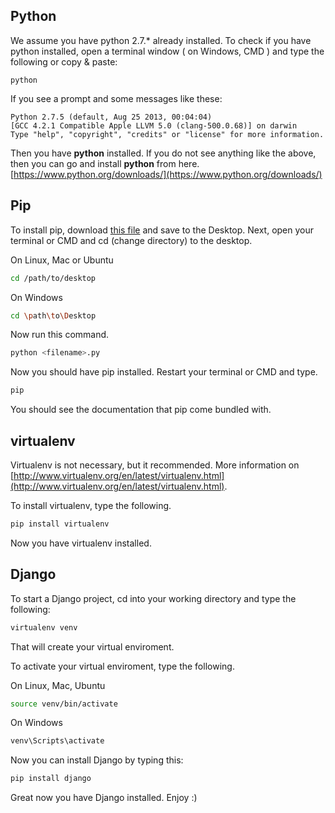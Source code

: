 ## Python

We assume you have python 2.7.* already installed. To check if you have python installed, open a terminal window ( on Windows, CMD ) and type the following or copy & paste:

```
python
```

If you see a prompt and some messages like these:

```
Python 2.7.5 (default, Aug 25 2013, 00:04:04)
[GCC 4.2.1 Compatible Apple LLVM 5.0 (clang-500.0.68)] on darwin
Type "help", "copyright", "credits" or "license" for more information.
```

Then you have **python** installed. If you do not see anything like the above, then you can go and install **python** from here.
[https://www.python.org/downloads/](https://www.python.org/downloads/)

## Pip

To install pip, download [this file](https://raw.github.com/pypa/pip/master/contrib/get-pip.py) and save to the Desktop.
Next, open your terminal or CMD and cd (change directory) to the desktop.

On Linux, Mac or Ubuntu
```bash
cd /path/to/desktop
```

On Windows
```bash
cd \path\to\Desktop
```

Now run this command.
```bash
python <filename>.py
```

Now you should have pip installed. Restart your terminal or CMD and type.

```bash
pip
```

You should see the documentation that pip come bundled with.

## virtualenv

Virtualenv is not necessary, but it recommended. More information on [http://www.virtualenv.org/en/latest/virtualenv.html](http://www.virtualenv.org/en/latest/virtualenv.html).

To install virtualenv, type the following.

```bash
pip install virtualenv
```

Now you have virtualenv installed.

## Django

To start a Django project, cd into your working directory and type the following:

```bash
virtualenv venv
```

That will create your virtual enviroment.

To activate your virtual enviroment, type the following.

On Linux, Mac, Ubuntu
```bash
source venv/bin/activate
```

On Windows
```bash
venv\Scripts\activate
```

Now you can install Django by typing this:

```bash
pip install django
```

Great now you have Django installed. Enjoy :)
